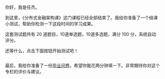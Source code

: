 
你好，我是任杰。

到这里，《分布式金融架构课》这门课程已经全部结束了。我给你准备了一个结课小测试，帮助你检测一下这段时间的学习成果。

这套测试题共有 20 道题目，10道单选题，10道多选题，满分 100 分，系统自动评分。

还等什么，点击下面按钮开始测试吧！

[<img src="https://static001.geekbang.org/resource/image/28/a4/28d1be62669b4f3cc01c36466bf811a4.png" alt="">](http://time.geekbang.org/quiz/intro?act_id=368&amp;exam_id=1044)

最后，我给你准备了一份[毕业问卷](https://jinshuju.net/f/Zoh1Mo)，希望你能花两分钟填一下。非常期待你对这个专栏的评价与建议。

[<img src="https://static001.geekbang.org/resource/image/c6/a8/c6cb9b8a69d085a2b49050e5d4de59a8.jpg" alt="">](https://jinshuju.net/f/Zoh1Mo)
